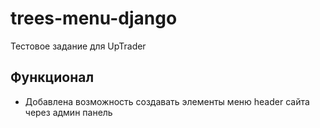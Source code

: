 # trees-menu-django
Тестовое задание для UpTrader


## Функционал
- Добавлена возможность создавать элементы меню header сайта через админ панель
